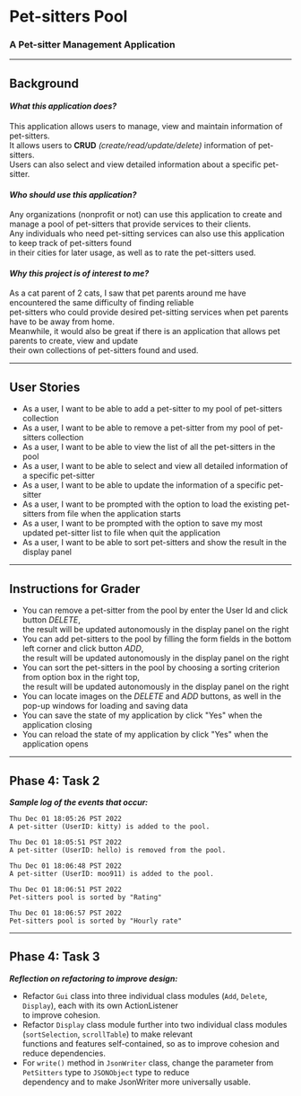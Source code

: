 # Pet-sitters Pool
### A Pet-sitter Management Application
***
## Background
#### *What this application does?*
This application allows users to manage, view and maintain information of pet-sitters.  
It allows users to **CRUD** *(create/read/update/delete)* information of pet-sitters.  
Users can also select and view detailed information about a specific pet-sitter.
#### *Who should use this application?*
Any organizations (nonprofit or not) can use this application to create and manage a pool of pet-sitters that provide 
services to their clients.  
Any individuals who need pet-sitting services can also use this application to keep track of pet-sitters found   
in their cities for later usage, as well as to rate the pet-sitters used.

#### *Why this project is of interest to me?*
As a cat parent of 2 cats, I saw that pet parents around me have encountered the same difficulty of finding reliable  
pet-sitters who could provide desired pet-sitting services when pet parents have to be away from home.   
Meanwhile, it would also be great if there is an application that allows pet parents to create, view and update   
their own collections of pet-sitters found and used.
***
## User Stories
- As a user, I want to be able to add a pet-sitter to my pool of pet-sitters collection
- As a user, I want to be able to remove a pet-sitter from my pool of pet-sitters collection
- As a user, I want to be able to view the list of all the pet-sitters in the pool
- As a user, I want to be able to select and view all detailed information of a specific pet-sitter
- As a user, I want to be able to update the information of a specific pet-sitter 
- As a user, I want to be prompted with the option to load the existing pet-sitters from file when the application starts
- As a user, I want to be prompted with the option to save my most updated pet-sitter list to file when quit the application
- As a user, I want to be able to sort pet-sitters and show the result in the display panel
***
## Instructions for Grader
- You can remove a pet-sitter from the pool by enter the User Id and click button *DELETE*,  
the result will be updated autonomously in the display panel on the right
- You can add pet-sitters to the pool by filling the form fields in the bottom left corner and click button *ADD*,  
the result will be updated autonomously in the display panel on the right
- You can sort the pet-sitters in the pool by choosing a sorting criterion from option box in the right top,  
the result will be updated autonomously in the display panel on the right
- You can locate images on the *DELETE* and *ADD* buttons, as well in the pop-up windows for loading and saving data
- You can save the state of my application by click "Yes" when the application closing
- You can reload the state of my application by click "Yes" when the application opens
***
## Phase 4: Task 2
***Sample log of the events that occur:***
```
Thu Dec 01 18:05:26 PST 2022  
A pet-sitter (UserID: kitty) is added to the pool.

Thu Dec 01 18:05:51 PST 2022  
A pet-sitter (UserID: hello) is removed from the pool.

Thu Dec 01 18:06:48 PST 2022   
A pet-sitter (UserID: moo911) is added to the pool.

Thu Dec 01 18:06:51 PST 2022   
Pet-sitters pool is sorted by "Rating"

Thu Dec 01 18:06:57 PST 2022   
Pet-sitters pool is sorted by "Hourly rate"
```
***
## Phase 4: Task 3
***Reflection on refactoring to improve design:***

- Refactor `Gui` class into three individual class modules (`Add`, `Delete`, `Display`), each with its own ActionListener   
to improve cohesion.
- Refactor `Display` class module further into two individual class modules (`sortSelection`, `scrollTable`) to make relevant  
functions and features self-contained, so as to improve cohesion and reduce dependencies.
- For `write()` method in `JsonWriter` class, change the parameter from `PetSitters` type to `JSONObject` type to reduce  
dependency and to make JsonWriter more universally usable.




